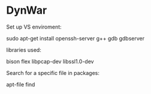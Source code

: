 # DynWar

Set up VS enviroment:

  sudo apt-get install openssh-server g++ gdb gdbserver
 
libraries used:

  bison
  flex
  libpcap-dev
  libssl1.0-dev
 


Search for a specific file in packages: 

  apt-file find <file>

